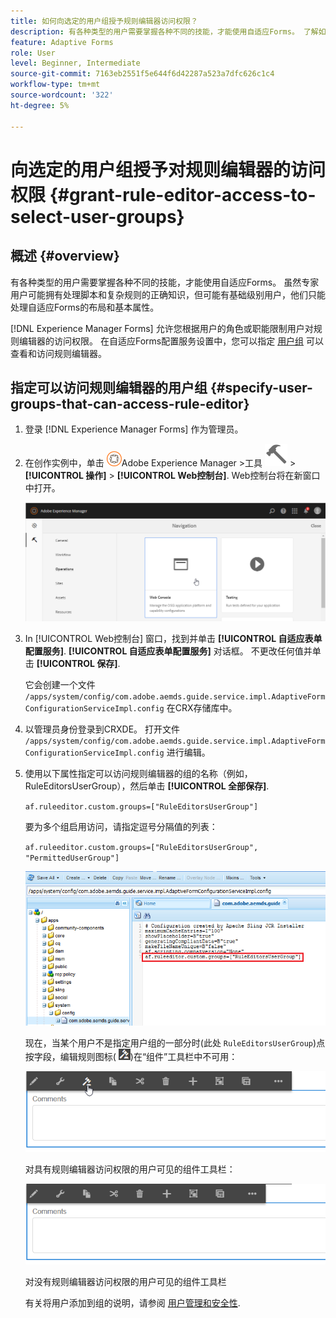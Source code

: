 ```yaml
---
title: 如何向选定的用户组授予规则编辑器访问权限？
description: 有各种类型的用户需要掌握各种不同的技能，才能使用自适应Forms。 了解如何根据用户的角色或职能限制用户对规则编辑器的访问权限。
feature: Adaptive Forms
role: User
level: Beginner, Intermediate
source-git-commit: 7163eb2551f5e644f6d42287a523a7dfc626c1c4
workflow-type: tm+mt
source-wordcount: '322'
ht-degree: 5%

---
```



# 向选定的用户组授予对规则编辑器的访问权限 {#grant-rule-editor-access-to-select-user-groups}

## 概述 {#overview}

有各种类型的用户需要掌握各种不同的技能，才能使用自适应Forms。 虽然专家用户可能拥有处理脚本和复杂规则的正确知识，但可能有基础级别用户，他们只能处理自适应Forms的布局和基本属性。

[!DNL Experience Manager Forms] 允许您根据用户的角色或职能限制用户对规则编辑器的访问权限。 在自适应Forms配置服务设置中，您可以指定 [用户组](forms-groups-privileges-tasks.md) 可以查看和访问规则编辑器。

## 指定可以访问规则编辑器的用户组 {#specify-user-groups-that-can-access-rule-editor}

1. 登录 [!DNL Experience Manager Forms] 作为管理员。
1. 在创作实例中，单击 ![Adobe Experience Manager](assets/adobeexperiencemanager.png)Adobe Experience Manager >工具 ![锤子](assets/hammer-icon.svg) > **[!UICONTROL 操作]** > **[!UICONTROL Web控制台]**. Web控制台将在新窗口中打开。

   ![1-2](assets/1-2.png)

1. In [!UICONTROL Web控制台] 窗口，找到并单击 **[!UICONTROL 自适应表单配置服务]**. **[!UICONTROL 自适应表单配置服务]** 对话框。 不更改任何值并单击 **[!UICONTROL 保存]**.

   它会创建一个文件 `/apps/system/config/com.adobe.aemds.guide.service.impl.AdaptiveFormConfigurationServiceImpl.config` 在CRX存储库中。

1. 以管理员身份登录到CRXDE。 打开文件 `/apps/system/config/com.adobe.aemds.guide.service.impl.AdaptiveFormConfigurationServiceImpl.config` 进行编辑。
1. 使用以下属性指定可以访问规则编辑器的组的名称（例如，RuleEditorsUserGroup），然后单击 **[!UICONTROL 全部保存]**.

   `af.ruleeditor.custom.groups=["RuleEditorsUserGroup"]`

   要为多个组启用访问，请指定逗号分隔值的列表：

   `af.ruleeditor.custom.groups=["RuleEditorsUserGroup", "PermittedUserGroup"]`

   ![创建用户](assets/create_user_new.png)

   现在，当某个用户不是指定用户组的一部分时(此处    `RuleEditorsUserGroup`)点按字段，编辑规则图标( ![edit-rules1](assets/edit-rules1.png))在“组件”工具栏中不可用：

   ![componentstoolbarwithre](assets/componentstoolbarwithre.png)

   对具有规则编辑器访问权限的用户可见的组件工具栏：

   ![componentstoolbarwithoutre](assets/componentstoolbarwithoutre.png)

   对没有规则编辑器访问权限的用户可见的组件工具栏

   有关将用户添加到组的说明，请参阅 [用户管理和安全性](https://experienceleague.adobe.com/docs/experience-manager-65/administering/security/security.html).


